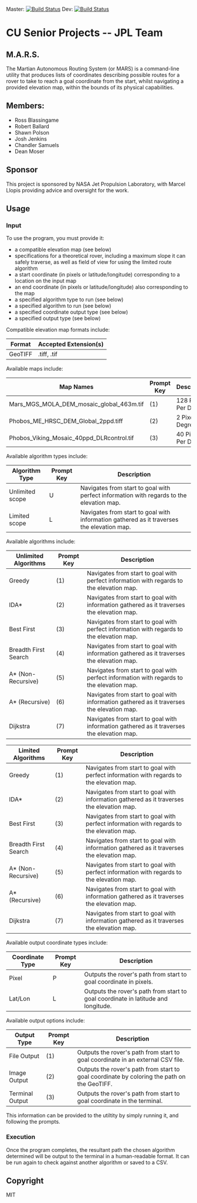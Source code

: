Master: [![Build Status](https://travis-ci.org/RossBlassingame/JPL-CUSeniorProjects.svg?branch=master)](https://travis-ci.org/RossBlassingame/JPL-CUSeniorProjects)
Dev: [![Build Status](https://travis-ci.org/RossBlassingame/JPL-CUSeniorProjects.svg?branch=dev)](https://travis-ci.org/RossBlassingame/JPL-CUSeniorProjects)

# CU Senior Projects -- JPL Team

## M.A.R.S.
The Martian Autonomous Routing System (or MARS) is a command-line utility that produces lists of coordinates describing possible routes for a rover to take to reach a goal coordinate from the start, whilst navigating a provided elevation map, within the bounds of its physical capabilities.

## Members:
 - Ross Blassingame
 - Robert Ballard
 - Shawn Polson
 - Josh Jenkins
 - Chandler Samuels
 - Dean Moser
 
## Sponsor
This project is sponsored by NASA Jet Propulsion Laboratory, with Marcel Llopis providing advice and oversight for the work.

## Usage

### Input

To use the program, you must provide it:
- a compatible elevation map (see below)
- specifications for a theoretical rover, including a maximum slope it can safely traverse, as well as field of view for using the limited route algorithm
- a start coordinate (in pixels or latitude/longitude) corresponding to a location on the input map
- an end coordinate (in pixels or latitude/longitude) also corresponding to the map
- a specified algorithm type to run (see below)
- a specified algorithm to run (see below)
- a specified coordinate output type (see below)
- a specified output type (see below)


Compatible elevation map formats include:

| Format    | Accepted Extension(s) |
| --------- | --------------------- |
| GeoTIFF   | .tiff, .tif           |

Available maps include:

| Map Names                                  | Prompt Key  | Description           |
| -----------------------------------------  | ----------- | ----------------------|
| Mars_MGS_MOLA_DEM_mosaic_global_463m.tif   | (1)         | 128 Pixels Per Degree |
| Phobos_ME_HRSC_DEM_Global_2ppd.tiff        | (2)         | 2 Pixels Per Degree   |
| Phobos_Viking_Mosaic_40ppd_DLRcontrol.tif  | (3)         | 40 Pixels Per Degree  |

Available algorithm types include:

| Algorithm Type  | Prompt Key | Description                                                                               |
| --------------- | ---------- | ----------------------------------------------------------------------------------------- |
| Unlimited scope | U          | Navigates from start to goal with perfect information with regards to the elevation map.  |
| Limited scope   | L          | Navigates from start to goal with information gathered as it traverses the elevation map. |
 
Available algorithms include:

| Unlimited Algorithms| Prompt Key | Description                                                                               |
| ------------------- | ---------- | ----------------------------------------------------------------------------------------- |
| Greedy              | (1)        | Navigates from start to goal with perfect information with regards to the elevation map.  |
| IDA*                | (2)        | Navigates from start to goal with information gathered as it traverses the elevation map. |
| Best First          | (3)        | Navigates from start to goal with perfect information with regards to the elevation map.  |
| Breadth First Search| (4)        | Navigates from start to goal with information gathered as it traverses the elevation map. | 
| A* (Non-Recursive)  | (5)        | Navigates from start to goal with perfect information with regards to the elevation map.  |
| A* (Recursive)      | (6)        | Navigates from start to goal with information gathered as it traverses the elevation map. | 
| Dijkstra            | (7)        | Navigates from start to goal with information gathered as it traverses the elevation map. |

| Limited Algorithms  | Prompt Key | Description                                                                               |
| ------------------- | ---------- | ----------------------------------------------------------------------------------------- |
| Greedy              | (1)        | Navigates from start to goal with perfect information with regards to the elevation map.  |
| IDA*                | (2)        | Navigates from start to goal with information gathered as it traverses the elevation map. |
| Best First          | (3)        | Navigates from start to goal with perfect information with regards to the elevation map.  |
| Breadth First Search| (4)        | Navigates from start to goal with information gathered as it traverses the elevation map. | 
| A* (Non-Recursive)  | (5)        | Navigates from start to goal with perfect information with regards to the elevation map.  |
| A* (Recursive)      | (6)        | Navigates from start to goal with information gathered as it traverses the elevation map. | 
| Dijkstra            | (7)        | Navigates from start to goal with information gathered as it traverses the elevation map. |

Available output coordinate types include:

| Coordinate Type| Prompt Key | Description                                                                                |
| -------------- | ---------- | ------------------------------------------------------------------------------------------ |
| Pixel          | P          | Outputs the rover's path from start to goal coordinate in pixels.                          |
| Lat/Lon        | L          | Outputs the rover's path from start to goal coordinate in latitude and longitude.          |

Available output options include:

| Output Type| Prompt Key | Description                                                                                    |
| -------------- | ---------- | ------------------------------------------------------------------------------------------ |
| File Output    | (1)        | Outputs the rover's path from start to goal coordinate in an external CSV file.            |
| Image Output   | (2)        | Outputs the rover's path from start to goal coordinate by coloring the path on the GeoTIFF.|
| Terminal Output| (3)        | Outputs the rover's path from start to goal coordinate in the terminal.                    |

This information can be provided to the utiltity by simply running it, and following the prompts. 
 
### Execution

Once the program completes, the resultant path the chosen algorithm determined will be output to the terminal in a human-readable format. It can be run again to check against another algorithm or saved to a CSV.

## Copyright

MIT
